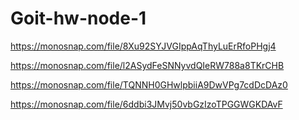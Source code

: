 # Goit-hw-node-1

https://monosnap.com/file/8Xu92SYJVGIppAqThyLuErRfoPHgj4

https://monosnap.com/file/l2ASydFeSNNyvdQIeRW788a8TKrCHB

https://monosnap.com/file/TQNNH0GHwlpbiiA9DwVPg7cdDcDAz0

https://monosnap.com/file/6ddbi3JMvj50vbGzIzoTPGGWGKDAvF
